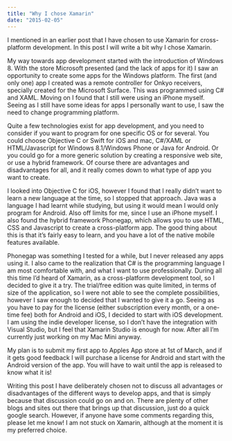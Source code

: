 ```yaml
---
title: "Why I chose Xamarin"
date: "2015-02-05"
---
```


I mentioned in an earlier post that I have chosen to use Xamarin for cross-platform development. In this post I will write a bit why I chose Xamarin.

My way towards app development started with the introduction of Windows 8. With the store Microsoft presented (and the lack of apps for it) I saw an opportunity to create some apps for the Windows platform. The first (and only one) app I created was a remote controller for Onkyo receivers, specially created for the Microsoft Surface. This was programmed using C# and XAML. Moving on I found that I still were using an iPhone myself. Seeing as I still have some ideas for apps I personally want to use, I saw the need to change programming platform.

Quite a few technologies exist for app development, and you need to consider if you want to program for one specific OS or for several. You could choose Objective C or Swift for iOS and mac, C#/XAML or HTML/Javascript for Windows 8.1/Windows Phone or Java for Android. Or you could go for a more generic solution by creating a responsive web site, or use a hybrid framework. Of course there are advantages and disadvantages for all, and it really comes down to what type of app you want to create.

I looked into Objective C for iOS, however I found that I really didn’t want to learn a new language at the time, so I stopped that approach. Java was a language I had learnt while studying, but using it would mean I would only program for Android. Also off limits for me, since I use an iPhone myself. I also found the hybrid framework Phonegap, which allows you to use HTML, CSS and Javascript to create a cross-platform app. The good thing about this is that it’s fairly easy to learn, and you have a lot of the native mobile features available.

Phonegap was something I tested for a while, but I never released any apps using it. I also came to the realization that C# is the programming language I am most comfortable with, and what I want to use professionally. During all this time I’d heard of Xamarin, as a cross-platform development tool, so I decided to give it a try. The trial/free edition was quite limited, in terms of size of the application, so I were not able to see the complete possibilities, however I saw enough to decided that I wanted to give it a go. Seeing as you have to pay for the license (either subscription every month, or a one-time fee) both for Android and iOS, I decided to start with iOS development. I am using the indie developer license, so I don’t have the integration with Visual Studio, but I feel that Xamarin Studio is enough for now. After all I’m currently just working on my Mac Mini anyway.

My plan is to submit my first app to Apples App store at 1st of March, and if it gets good feedback I will purchase a license for Android and start with the Android version of the app. You will have to wait until the app is released to know what it is!

Writing this post I have deliberately chosen not to discuss all advantages or disadvantages of the different ways to develop apps, and that is simply because that discussion could go on and on. There are plenty of other blogs and sites out there that brings up that discussion, just do a quick google search. However, if anyone have some comments regarding this, please let me know! I am not stuck on Xamarin, although at the moment it is my preferred choice.
